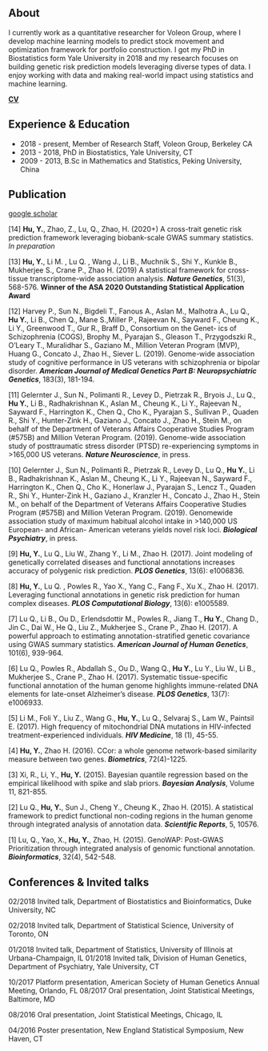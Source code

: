 ## About
I currently work as a quantitative researcher for Voleon Group, where I develop machine learning models to predict stock movement and optimization framework for portfolio construction. I got my PhD in Biostatistics form Yale University in 2018 and my research focuses on building genetic risk prediction models leveraging diverse types of data. I enjoy working with data and making real-world impact using statistics and machine learning.

[**CV**](./Yiming_Hu_CV.pdf)

## Experience & Education

* 2018 - present, Member of Research Staff, Voleon Group, Berkeley CA
* 2013 - 2018,    PhD in Biostatistics, Yale University, CT
* 2009 - 2013,    B.Sc in Mathematics and Statistics, Peking University, China

## Publication

[google scholar](https://scholar.google.com/citations?user=ncUZGu0AAAAJ&hl=en)

[14] **Hu, Y.**, Zhao, Z., Lu, Q., Zhao, H. (2020+) A cross-trait genetic risk prediction framework leveraging biobank-scale GWAS summary statistics. *In preparation* 

[13] **Hu, Y.**, Li M. , Lu Q. , Wang J., Li B., Muchnik S., Shi Y., Kunkle B., Mukherjee S., Crane P., Zhao H. (2019) A
statistical framework for cross-tissue transcriptome-wide association analysis. ***Nature Genetics***, 51(3), 568-576. **Winner of the ASA 2020 Outstanding Statistical Application Award**

[12] Harvey P., Sun N., Bigdeli T., Fanous A., Aslan M., Malhotra A., Lu Q., **Hu Y.**, Li B., Chen Q., Mane S.,Miller P., Rajeevan N., Sayward F., Cheung K., Li Y., Greenwood T., Gur R., Braff D., Consortium on the Genet- ics of Schizophrenia (COGS), Brophy M., Pyarajan S., Gleason T., Przygodszki R., O’Leary T., Muralidhar S., Gaziano M., Million Veteran Program (MVP), Huang G., Concato J., Zhao H., Siever L. (2019). Genome-wide association study of cognitive performance in US veterans with schizophrenia or bipolar disorder. ***American Journal of Medical Genetics Part B: Neuropsychiatric Genetics***, 183(3), 181-194.

[11] Gelernter J., Sun N., Polimanti R., Levey D., Pietrzak R., Bryois J., Lu Q., **Hu Y.**, Li B., Radhakrishnan K., Aslan M., Cheung K., Li Y., Rajeevan N., Sayward F., Harrington K., Chen Q., Cho K., Pyarajan S., Sullivan P., Quaden R., Shi Y., Hunter-Zink H., Gaziano J., Concato J., Zhao H., Stein M., on behalf of the Department of Veterans Affairs Cooperative Studies Program (#575B) and Million Veteran Program. (2019). Genome-wide association study of posttraumatic stress disorder (PTSD) re-experiencing symptoms in >165,000 US veterans. ***Nature Neuroscience***, in press.

[10] Gelernter J., Sun N., Polimanti R., Pietrzak R., Levey D., Lu Q., **Hu Y.**, Li B., Radhakrishnan K., Aslan M., Cheung K., Li Y., Rajeevan N., Sayward F., Harrington K., Chen Q., Cho K., Honerlaw J., Pyarajan S., Lencz T., Quaden R., Shi Y., Hunter-Zink H., Gaziano J., Kranzler H., Concato J., Zhao H., Stein M., on behalf of the Department of Veterans Affairs Cooperative Studies Program (#575B) and Million Veteran Program. (2019). Genomewide association study of maximum habitual alcohol intake in >140,000 US European- and African- American veterans yields novel risk loci. ***Biological Psychiatry***, in press.

[9] **Hu, Y.**, Lu Q., Liu W., Zhang Y., Li M., Zhao H. (2017). Joint modeling of genetically correlated diseases and functional annotations increases accuracy of polygenic risk prediction. ***PLOS Genetics***, 13(6): e1006836.

[8] **Hu, Y.**, Lu Q. , Powles R., Yao X., Yang C., Fang F., Xu X., Zhao H. (2017). Leveraging functional annotations in genetic risk prediction for human complex diseases. ***PLOS Computational Biology***, 13(6): e1005589.

[7] Lu Q., Li B., Ou D., Erlendsdottir M., Powles R., Jiang T., **Hu Y.**, Chang D., Jin C., Dai W., He Q., Liu Z., Mukherjee S., Crane P., Zhao H. (2017). A powerful approach to estimating annotation-stratified genetic covariance using GWAS summary statistics. ***American Journal of Human Genetics***, 101(6), 939-964.

[6] Lu Q., Powles R., Abdallah S., Ou D., Wang Q., **Hu Y.**, Lu Y., Liu W., Li B., Mukherjee S., Crane P., Zhao H. (2017). Systematic tissue-specific functional annotation of the human genome highlights immune-related DNA elements for late-onset Alzheimer’s disease. ***PLOS Genetics***, 13(7): e1006933.

[5] Li M., Foli Y., Liu Z., Wang G., **Hu, Y.**, Lu Q., Selvaraj S., Lam W., Paintsil E. (2017). High frequency of mitochondrial DNA mutations in HIV-infected treatment-experienced individuals. ***HIV Medicine***, 18 (1), 45-55.

[4] **Hu, Y.**, Zhao H. (2016). CCor: a whole genome network-based similarity measure between two genes. ***Biometrics***, 72(4)-1225.

[3] Xi, R., Li, Y., **Hu, Y.** (2015). Bayesian quantile regression based on the empirical likelihood with spike and slab priors. ***Bayesian Analysis***, Volume 11, 821-855.

[2] Lu Q., **Hu, Y.**, Sun J., Cheng Y., Cheung K., Zhao H. (2015). A statistical framework to predict functional non-coding regions in the human genome through integrated analysis of annotation data. ***Scientific Reports***, 5, 10576.

[1] Lu, Q., Yao, X., **Hu, Y.**, Zhao, H. (2015). GenoWAP: Post-GWAS Prioritization through integrated analysis of genomic functional annotation. ***Bioinformatics***, 32(4), 542-548.

## Conferences & Invited talks

02/2018 Invited talk, Department of Biostatistics and Bioinformatics, Duke University, NC

02/2018 Invited talk, Department of Statistical Science, University of Toronto, ON

01/2018 Invited talk, Department of Statistics, University of Illinois at Urbana-Champaign, IL 01/2018 Invited talk, Division of Human Genetics, Department of Psychiatry, Yale University, CT 

10/2017 Platform presentation, American Society of Human Genetics Annual Meeting, Orlando, FL 08/2017 Oral presentation, Joint Statistical Meetings, Baltimore, MD

08/2016 Oral presentation, Joint Statistical Meetings, Chicago, IL

04/2016 Poster presentation, New England Statistical Symposium, New Haven, CT
